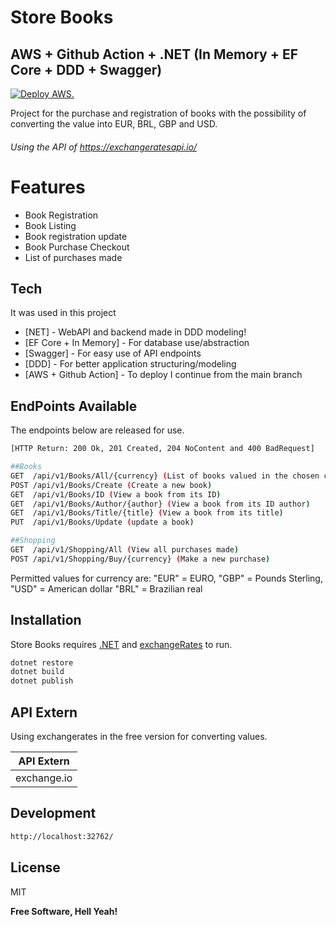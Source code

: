 # Store Books
## AWS + Github Action + .NET (In Memory + EF Core + DDD + Swagger)

[![Deploy AWS.](https://github.com/C4stro/StoreBooks/actions/workflows/dotnet.yml/badge.svg)](https://github.com/C4stro/StoreBooks/actions/workflows/dotnet.yml)

Project for the purchase and registration of books with the possibility of converting the value into EUR, BRL, GBP and USD.
###### Using the API of https://exchangeratesapi.io/ ######
##
# Features

- Book Registration
- Book Listing
- Book registration update
- Book Purchase Checkout
- List of purchases made

## Tech
It was used in this project

- [NET] - WebAPI and backend made in DDD modeling!
- [EF Core + In Memory] - For database use/abstraction
- [Swagger] - For easy use of API endpoints
- [DDD] - For better application structuring/modeling
- [AWS + Github Action] - To deploy I continue from the main branch

## EndPoints Available
The endpoints below are released for use.

```sh
[HTTP Return: 200 Ok, 201 Created, 204 NoContent and 400 BadRequest]

##Books
GET  ​/api​/v1​/Books​/All​/{currency} (List of books valued in the chosen currency)
POST ​/api​/v1​/Books​/Create (Create a new book)
GET  ​/api​/v1​/Books​/ID (View a book from its ID)
GET  ​/api​/v1​/Books​/Author​/{author} (View a book from its ID author)
GET  ​/api​/v1​/Books​/Title​/{title} (View a book from its title)
PUT  ​/api​/v1​/Books​/Update (update a book)

##Shopping
GET  ​/api​/v1​/Shopping​/All (View all purchases made)
POST ​/api​/v1​/Shopping​/Buy​/{currency} (Make a new purchase)
```
Permitted values ​​for currency are:
"EUR" = EURO, 
"GBP" = Pounds Sterling, 
"USD" = American dollar
"BRL" = Brazilian real

## Installation

Store Books requires [.NET](https://nodejs.org/) and [exchangeRates](https://exchangeratesapi.io/) to run.


```sh
dotnet restore
dotnet build
dotnet publish
```


## API Extern

Using exchangerates in the free version for converting values.

| API Extern | 
| ------ |
| exchange.io |


## Development

```sh
http://localhost:32762/
```

## License

MIT

**Free Software, Hell Yeah!**
